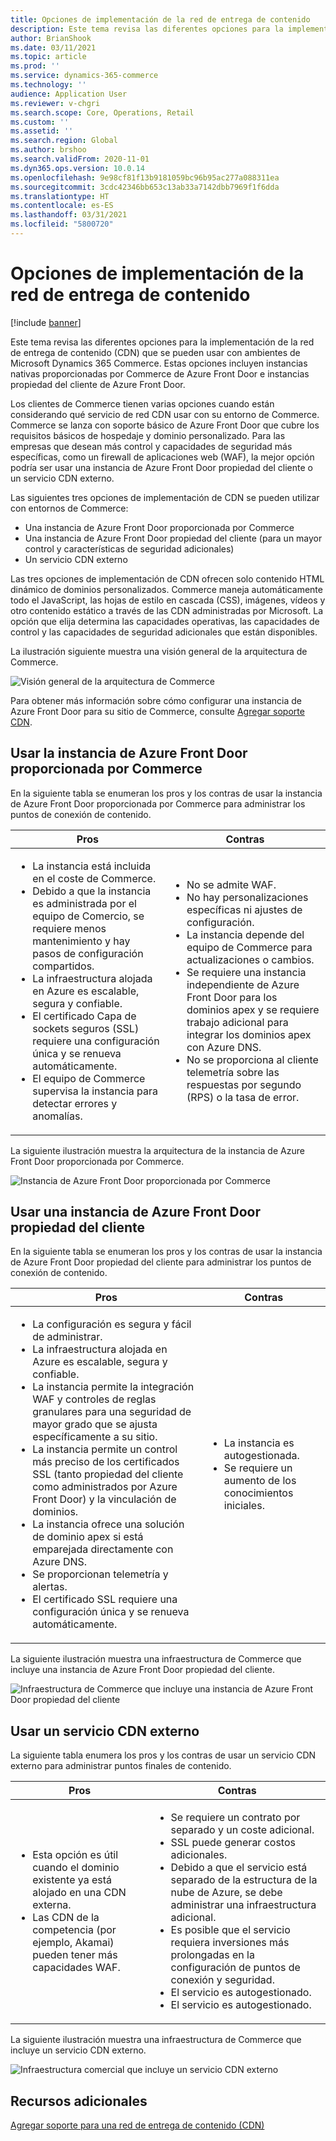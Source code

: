 ```yaml
---
title: Opciones de implementación de la red de entrega de contenido
description: Este tema revisa las diferentes opciones para la implementación de la red de entrega de contenido (CDN) que se pueden usar con ambientes de Microsoft Dynamics 365 Commerce. Estas opciones incluyen instancias nativas proporcionadas por Commerce de Azure Front Door e instancias propiedad del cliente de Azure Front Door.
author: BrianShook
ms.date: 03/11/2021
ms.topic: article
ms.prod: ''
ms.service: dynamics-365-commerce
ms.technology: ''
audience: Application User
ms.reviewer: v-chgri
ms.search.scope: Core, Operations, Retail
ms.custom: ''
ms.assetid: ''
ms.search.region: Global
ms.author: brshoo
ms.search.validFrom: 2020-11-01
ms.dyn365.ops.version: 10.0.14
ms.openlocfilehash: 9e98cf81f13b9181059bc96b95ac277a088311ea
ms.sourcegitcommit: 3cdc42346bb653c13ab33a7142dbb7969f1f6dda
ms.translationtype: HT
ms.contentlocale: es-ES
ms.lasthandoff: 03/31/2021
ms.locfileid: "5800720"
---
```

# <a name="content-delivery-network-implementation-options"></a>Opciones de implementación de la red de entrega de contenido

[!include [banner](includes/banner.md)]

Este tema revisa las diferentes opciones para la implementación de la red de entrega de contenido (CDN) que se pueden usar con ambientes de Microsoft Dynamics 365 Commerce. Estas opciones incluyen instancias nativas proporcionadas por Commerce de Azure Front Door e instancias propiedad del cliente de Azure Front Door.

Los clientes de Commerce tienen varias opciones cuando están considerando qué servicio de red CDN usar con su entorno de Commerce. Commerce se lanza con soporte básico de Azure Front Door que cubre los requisitos básicos de hospedaje y dominio personalizado. Para las empresas que desean más control y capacidades de seguridad más específicas, como un firewall de aplicaciones web (WAF), la mejor opción podría ser usar una instancia de Azure Front Door propiedad del cliente o un servicio CDN externo.

Las siguientes tres opciones de implementación de CDN se pueden utilizar con entornos de Commerce:

- Una instancia de Azure Front Door proporcionada por Commerce
- Una instancia de Azure Front Door propiedad del cliente (para un mayor control y características de seguridad adicionales)
- Un servicio CDN externo

Las tres opciones de implementación de CDN ofrecen solo contenido HTML dinámico de dominios personalizados. Commerce maneja automáticamente todo el JavaScript, las hojas de estilo en cascada (CSS), imágenes, vídeos y otro contenido estático a través de las CDN administradas por Microsoft. La opción que elija determina las capacidades operativas, las capacidades de control y las capacidades de seguridad adicionales que están disponibles.

La ilustración siguiente muestra una visión general de la arquitectura de Commerce.

![Visión general de la arquitectura de Commerce](media/Commerce_CDN-Option_ComparisonModels.png)

Para obtener más información sobre cómo configurar una instancia de Azure Front Door para su sitio de Commerce, consulte [Agregar soporte CDN](add-cdn-support.md).

## <a name="use-the-commerce-provided-azure-front-door-instance"></a>Usar la instancia de Azure Front Door proporcionada por Commerce

En la siguiente tabla se enumeran los pros y los contras de usar la instancia de Azure Front Door proporcionada por Commerce para administrar los puntos de conexión de contenido.

| Pros | Contras |
|------|------|
| <ul><li>La instancia está incluida en el coste de Commerce.</li><li>Debido a que la instancia es administrada por el equipo de Comercio, se requiere menos mantenimiento y hay pasos de configuración compartidos.</li><li>La infraestructura alojada en Azure es escalable, segura y confiable.</li><li>El certificado Capa de sockets seguros (SSL) requiere una configuración única y se renueva automáticamente.</li><li>El equipo de Commerce supervisa la instancia para detectar errores y anomalías.</li></ul> | <ul><li>No se admite WAF.</li><li>No hay personalizaciones específicas ni ajustes de configuración.</li><li>La instancia depende del equipo de Commerce para actualizaciones o cambios.</li><li>Se requiere una instancia independiente de Azure Front Door para los dominios apex y se requiere trabajo adicional para integrar los dominios apex con Azure DNS.</li><li>No se proporciona al cliente telemetría sobre las respuestas por segundo (RPS) o la tasa de error.</li></ul> |

La siguiente ilustración muestra la arquitectura de la instancia de Azure Front Door proporcionada por Commerce.

![Instancia de Azure Front Door proporcionada por Commerce](media/Commerce_CDN-Option_CommerceFrontDoor.png)

## <a name="use-a-customer-owned-azure-front-door-instance"></a>Usar una instancia de Azure Front Door propiedad del cliente

En la siguiente tabla se enumeran los pros y los contras de usar la instancia de Azure Front Door propiedad del cliente para administrar los puntos de conexión de contenido.

| Pros | Contras |
|------|------|
| <ul><li>La configuración es segura y fácil de administrar.</li><li>La infraestructura alojada en Azure es escalable, segura y confiable.</li><li>La instancia permite la integración WAF y controles de reglas granulares para una seguridad de mayor grado que se ajusta específicamente a su sitio.</li><li>La instancia permite un control más preciso de los certificados SSL (tanto propiedad del cliente como administrados por Azure Front Door) y la vinculación de dominios.</li><li>La instancia ofrece una solución de dominio apex si está emparejada directamente con Azure DNS.</li><li>Se proporcionan telemetría y alertas.</li><li>El certificado SSL requiere una configuración única y se renueva automáticamente.</li></ul> | <ul><li>La instancia es autogestionada.</li><li>Se requiere un aumento de los conocimientos iniciales.</li></ul> |

La siguiente ilustración muestra una infraestructura de Commerce que incluye una instancia de Azure Front Door propiedad del cliente.

![Infraestructura de Commerce que incluye una instancia de Azure Front Door propiedad del cliente](media/Commerce_CDN-Option_CustomerOwnedAzureFrontDoor.png)

## <a name="use-an-external-cdn-service"></a>Usar un servicio CDN externo

La siguiente tabla enumera los pros y los contras de usar un servicio CDN externo para administrar puntos finales de contenido.

| Pros | Contras |
|------|------|
| <ul><li>Esta opción es útil cuando el dominio existente ya está alojado en una CDN externa.</li><li>Las CDN de la competencia (por ejemplo, Akamai) pueden tener más capacidades WAF.</li></ul> | <ul><li>Se requiere un contrato por separado y un coste adicional.</li><li>SSL puede generar costos adicionales.</li><li>Debido a que el servicio está separado de la estructura de la nube de Azure, se debe administrar una infraestructura adicional.</li><li>Es posible que el servicio requiera inversiones más prolongadas en la configuración de puntos de conexión y seguridad.</li><li>El servicio es autogestionado.</li><li>El servicio es autogestionado.</li></ul> |

La siguiente ilustración muestra una infraestructura de Commerce que incluye un servicio CDN externo.

![Infraestructura comercial que incluye un servicio CDN externo](media/Commerce_CDN-Option_ExternalFrontDoor.png)

## <a name="additional-resources"></a>Recursos adicionales

[Agregar soporte para una red de entrega de contenido (CDN)](add-cdn-support.md)
